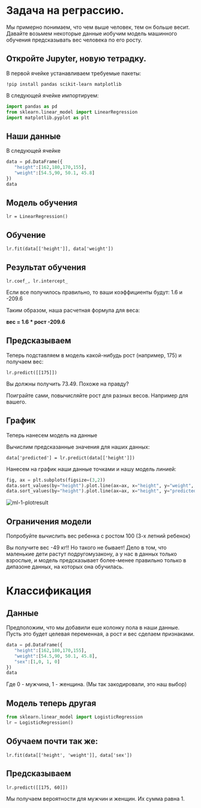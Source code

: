 # Задача на реграссию.

Мы примерно понимаем, что чем выше человек, тем он больше весит. Давайте возьмем некоторые данные иобучим модель машинного обучения предсказывать вес человека по его росту.

## Откройте Jupyter, новую тетрадку.

В первой ячейке устанавливаем требуемые пакеты:

`!pip install pandas scikit-learn matplotlib`

В следующей ячейке импортируем:

```python
import pandas as pd
from sklearn.linear_model import LinearRegression
import matplotlib.pyplot as plt
```

## Наши данные

В следующей ячейке

```python
data = pd.DataFrame({
   "height":[162,180,170,155],
   "weight":[54.5,90, 50.1, 45.8]
})
data
```

## Модель обучения

`lr = LinearRegression()`

## Обучение

`lr.fit(data[['height']], data['weight'])`

## Результат обучения

`lr.coef_, lr.intercept_`

Если все получилось правильно, то ваши коэффициенты будут: 1.6 и -209.6

Таким образом, наша расчетная формула для веса:

**вес = 1.6 * рост -209.6**

## Предсказываем

Теперь подставляем в модель какой-нибудь рост (например, 175) и получаем вес:

`lr.predict([[175]])`

Вы должны получить 73.49. Похоже на правду?

Поиграйте сами, повычисляйте рост для разных весов. Например для вашего.

## График

Теперь нанесем модель на данные

Вычислим предсказанные значения для наших данных:

`data['predicted'] = lr.predict(data[['height']])`

Нанесем на график наши данные точками и нашу модель линией:

```python
fig, ax = plt.subplots(figsize=(3,2))
data.sort_values(by="height").plot.line(ax=ax, x="height", y="weight", style='o')
data.sort_values(by="height").plot.line(ax=ax, x="height", y="predicted")
```

![ml-1-plotresult](../img/ml-1-plotresult.jpg)

## Ограничения модели

Попробуйте вычислить вес ребенка с ростом 100 (3-х летний ребенок)

Вы получите вес -49 кг!! Но такого не бывает! Дело в том, что маленькие дети растут подругомузакону, а у нас в данных только взрослые, и модель предсказывает более-менее правильно только в дипазоне данных, на которых она обучилась.

# Классификация

## Данные

Предположим, что мы добавили еше колонку пола в наши данные. Пусть это будет целевая переменная, а рост и вес сделаем признаками.

```python
data = pd.DataFrame({
   "height":[162,180,170,155],
   "weight":[54.5,90, 50.1, 45.8],
   "sex":[1,0, 1, 0]
})
data
```

Где 0 - мужчина, 1 - женщина. (Мы так закодировали, это наш выбор)

## Модель теперь другая

```python
from sklearn.linear_model import LogisticRegression
lr = LogisticRegression()
```

## Обучаем почти так же:

`lr.fit(data[['height', 'weight']], data['sex'])`

## Предсказываем

`lr.predict([[175, 60]])`

Мы получаем вероятности для мужчин и женщин. Их сумма равна 1.


